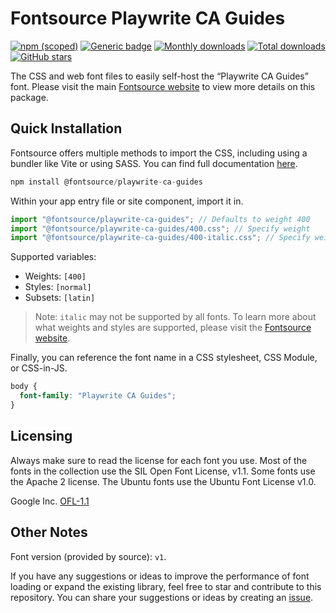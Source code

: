 # Fontsource Playwrite CA Guides

[![npm (scoped)](https://img.shields.io/npm/v/@fontsource/playwrite-ca-guides?color=brightgreen)](https://www.npmjs.com/package/@fontsource/playwrite-ca-guides) [![Generic badge](https://img.shields.io/badge/fontsource-passing-brightgreen)](https://github.com/fontsource/fontsource) [![Monthly downloads](https://badgen.net/npm/dm/@fontsource/playwrite-ca-guides)](https://github.com/fontsource/fontsource) [![Total downloads](https://badgen.net/npm/dt/@fontsource/playwrite-ca-guides)](https://github.com/fontsource/fontsource) [![GitHub stars](https://img.shields.io/github/stars/fontsource/fontsource.svg?style=social&label=Star)](https://github.com/fontsource/fontsource/stargazers)

The CSS and web font files to easily self-host the “Playwrite CA Guides” font. Please visit the main [Fontsource website](https://fontsource.org/fonts/playwrite-ca-guides) to view more details on this package.

## Quick Installation

Fontsource offers multiple methods to import the CSS, including using a bundler like Vite or using SASS. You can find full documentation [here](https://fontsource.org/docs/getting-started/introduction).

```javascript
npm install @fontsource/playwrite-ca-guides
```

Within your app entry file or site component, import it in.

```javascript
import "@fontsource/playwrite-ca-guides"; // Defaults to weight 400
import "@fontsource/playwrite-ca-guides/400.css"; // Specify weight
import "@fontsource/playwrite-ca-guides/400-italic.css"; // Specify weight and style
```

Supported variables:
- Weights: `[400]`
- Styles: `[normal]`
- Subsets: `[latin]`

> Note: `italic` may not be supported by all fonts. To learn more about what weights and styles are supported, please visit the [Fontsource website](https://fontsource.org/fonts/playwrite-ca-guides).

Finally, you can reference the font name in a CSS stylesheet, CSS Module, or CSS-in-JS.

```css
body {
  font-family: "Playwrite CA Guides";
}
```

## Licensing
Always make sure to read the license for each font you use. Most of the fonts in the collection use the SIL Open Font License, v1.1. Some fonts use the Apache 2 license. The Ubuntu fonts use the Ubuntu Font License v1.0.

Google Inc.
[OFL-1.1](http://scripts.sil.org/OFL)

## Other Notes
Font version (provided by source): `v1`.

If you have any suggestions or ideas to improve the performance of font loading or expand the existing library, feel free to star and contribute to this repository. You can share your suggestions or ideas by creating an [issue](https://github.com/fontsource/fontsource/issues).